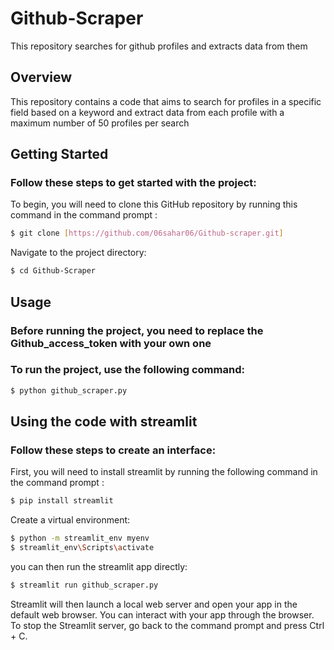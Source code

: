 # Github-Scraper
This repository searches for github profiles and extracts data from them


## Overview

This repository contains a code that aims to search for profiles in a specific field based on a keyword and extract data from each profile with a maximum number of 50 profiles per search
## Getting Started

### Follow these steps to get started with the project:
To begin, you will need to clone this GitHub repository by running this command in the command prompt :
```bash
$ git clone [https://github.com/06sahar06/Github-scraper.git]
```
Navigate to the project directory:
```bash 
$ cd Github-Scraper
```

## Usage

### Before running the project, you need to replace the Github_access_token with your own one 


### To run the project, use the following command:
```bash
$ python github_scraper.py
```


## Using the code with streamlit
### Follow these steps to create an interface:
First, you will need to install streamlit by running the following command in the command prompt :
```bash
$ pip install streamlit
```
Create a virtual environment:

```bash
$ python -m streamlit_env myenv
$ streamlit_env\Scripts\activate
```

you can then run the streamlit app directly:
```bash
$ streamlit run github_scraper.py
```
Streamlit will then launch a local web server and open your app in the default web browser. You can interact with your app through the browser.
To stop the Streamlit server, go back to the command prompt and press Ctrl + C.

